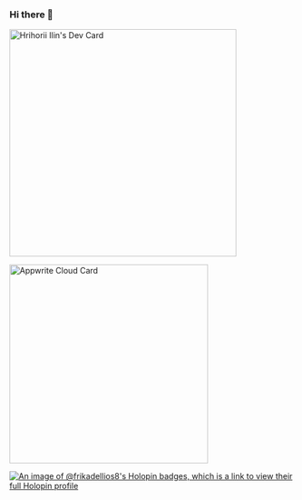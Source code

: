 ### Hi there 👋
<a href="https://app.daily.dev/Frikadellios"><img src="https://api.daily.dev/devcards/f53c38327dc8455ba408e0308a01137a.png?r=3t1" width="400" alt="Hrihorii Ilin's Dev Card"/></a>
<!--
**Frikadellios/Frikadellios** is a ✨ _special_ ✨ repository because its `README.md` (this file) appears on your GitHub profile.

Here are some ideas to get you started:

- 🔭 I’m currently working on ...
- 🌱 I’m currently learning ...
- 👯 I’m looking to collaborate on ...
- 🤔 I’m looking for help with ...
- 💬 Ask me about ...
- 📫 How to reach me: ...
- 😄 Pronouns: ...
- ⚡ Fun fact: ...
-->

<a href="https://cloud.appwrite.io/card/64c928591b6c544c2cfc">
	<img width="350" src="https://cloud.appwrite.io/v1/cards/cloud?userId=64c928591b6c544c2cfc" alt="Appwrite Cloud Card" />
</a>

[![An image of @frikadellios8's Holopin badges, which is a link to view their full Holopin profile](https://holopin.me/frikadellios8)](https://holopin.io/@frikadellios8)
